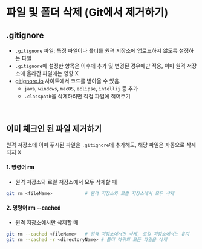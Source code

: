 # 파일 및 폴더 삭제 (Git에서 제거하기)

## .gitignore
- `.gitignore` 파일: 특정 파일이나 폴더를 원격 저장소에 업로드하지 않도록 설정하는 파일  
- `.gitignore`에 설정한 항목은 이후에 추가 및 변경된 경우에만 적용, 이미 원격 저장소에 올라간 파일에는 영향 X
- [gitignore.io](gitignore.io) 사이트에서 코드를 받아올 수 있음.
  - `java`, `windows`, `macOS`, `eclipse`, `intellij` 등 추가
  - `.classpath`을 삭제하려면 직접 파일에 적어주기

<br>


## 이미 체크인 된 파일 제거하기
원격 저장소에 이미 푸시된 파일을 `.gitignore`에 추가해도, 해당 파일은 자동으로 삭제되지 X  

#### 1. 명령어 rm
* 원격 저장소와 로컬 저장소에서 모두 삭제할 때
```sh
git rm <fileName>            # 원격 저장소와 로컬 저장소에서 모두 삭제
```
#### 2. 명령어 rm --cached 
* 원격 저장소에서만 삭제할 때

```sh
git rm --cached <fileName>   # 원격 저장소에서만 삭제, 로컬 저장소에서는 유지
git rm --cached -r <directoryName> # 폴더 하위의 모든 파일을 삭제
```


